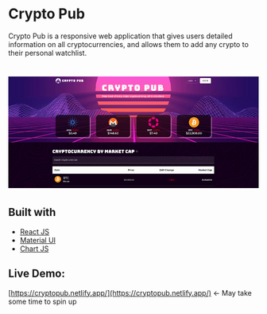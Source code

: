 # Crypto Pub
Crypto Pub is a responsive web application that gives users detailed information on all cryptocurrencies, and allows them to add any crypto to their personal watchlist.

# ![appPreview](appPreview.png)

## Built with 

- [React JS](https://reactjs.org/)
- [Material UI](https://v4.mui.com/)
- [Chart JS](https://reactchartjs.github.io/react-chartjs-2/#/)

## Live Demo:
[https://cryptopub.netlify.app/](https://cryptopub.netlify.app/) <- May take some time to spin up

